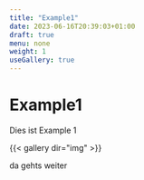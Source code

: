 ```yaml
---
title: "Example1"
date: 2023-06-16T20:39:03+01:00
draft: true
menu: none
weight: 1
useGallery: true
---
```


# Example1 

Dies ist Example 1

{{< gallery dir="img" >}}

da gehts weiter

